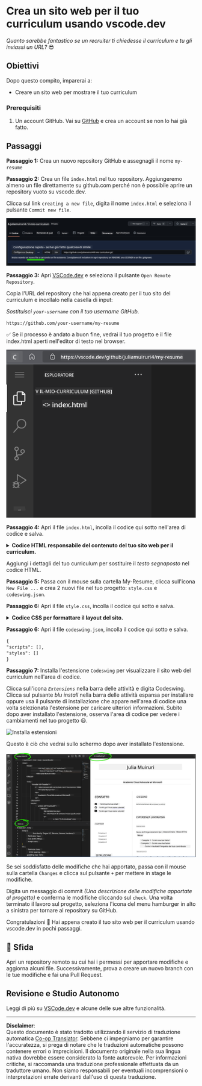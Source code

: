 <!--
CO_OP_TRANSLATOR_METADATA:
{
  "original_hash": "bd3aa6d2b879c30ea496c43aec1c49ed",
  "translation_date": "2025-08-29T00:13:21+00:00",
  "source_file": "8-code-editor/1-using-a-code-editor/assignment.md",
  "language_code": "it"
}
-->
# Crea un sito web per il tuo curriculum usando vscode.dev

_Quanto sarebbe fantastico se un recruiter ti chiedesse il curriculum e tu gli inviassi un URL?_ 😎

<!----
TODO: aggiungere un'immagine opzionale
![Usare un editor di codice](../../../../translated_images/webdev101-vscode-dev.f53c14e8dad231ea09d9e07a2db4a01551d2dc6cdf21225038389e11156af023.it.png)
> Sketchnote di [Nome Autore](https://example.com)
---->

<!---
## Quiz Pre-Lettura
[Quiz pre-lettura](https://ff-quizzes.netlify.app/web/quiz/3)
---->

## Obiettivi

Dopo questo compito, imparerai a:

- Creare un sito web per mostrare il tuo curriculum

### Prerequisiti

1. Un account GitHub. Vai su [GitHub](https://github.com/) e crea un account se non lo hai già fatto.

## Passaggi

**Passaggio 1:** Crea un nuovo repository GitHub e assegnagli il nome `my-resume`

**Passaggio 2:** Crea un file `index.html` nel tuo repository. Aggiungeremo almeno un file direttamente su github.com perché non è possibile aprire un repository vuoto su vscode.dev.

Clicca sul link `creating a new file`, digita il nome `index.html` e seleziona il pulsante `Commit new file`.

![Crea un nuovo file su github.com](../../../../translated_images/new-file-github.com.c886796d800e8056561829a181be1382c5303da9d902d8b2dd82b68a4806e21f.it.png)

**Passaggio 3:** Apri [VSCode.dev](https://vscode.dev) e seleziona il pulsante `Open Remote Repository`.

Copia l'URL del repository che hai appena creato per il tuo sito del curriculum e incollalo nella casella di input:

_Sostituisci `your-username` con il tuo username GitHub._

```
https://github.com/your-username/my-resume
```

✅ Se il processo è andato a buon fine, vedrai il tuo progetto e il file index.html aperti nell'editor di testo nel browser.

![Crea un nuovo file](../../../../translated_images/project-on-vscode.dev.e79815a9a95ee7feac72ebe5c941c91279716be37c575dbdbf2f43bea2c7d8b6.it.png)

**Passaggio 4:** Apri il file `index.html`, incolla il codice qui sotto nell'area di codice e salva.

<details>
    <summary><b>Codice HTML responsabile del contenuto del tuo sito web per il curriculum.</b></summary>
    
        <html>

            <head>
                <link href="style.css" rel="stylesheet">
                <link rel="stylesheet" href="https://cdnjs.cloudflare.com/ajax/libs/font-awesome/5.15.4/css/all.min.css">
                <title>Il tuo nome qui!</title>
            </head>
            <body>
                <header id="header">
                    <!-- intestazione del curriculum con il tuo nome e titolo -->
                    <h1>Il tuo nome qui!</h1>
                    <hr>
                    Il tuo ruolo!
                    <hr>
                </header>
                <main>
                    <article id="mainLeft">
                        <section>
                            <h2>CONTATTI</h2>
                            <!-- informazioni di contatto inclusi i social media -->
                            <p>
                                <i class="fa fa-envelope" aria-hidden="true"></i>
                                <a href="mailto:username@domain.top-level domain">Scrivi qui la tua email</a>
                            </p>
                            <p>
                                <i class="fab fa-github" aria-hidden="true"></i>
                                <a href="github.com/yourGitHubUsername">Scrivi qui il tuo username!</a>
                            </p>
                            <p>
                                <i class="fab fa-linkedin" aria-hidden="true"></i>
                                <a href="linkedin.com/yourLinkedInUsername">Scrivi qui il tuo username!</a>
                            </p>
                        </section>
                        <section>
                            <h2>COMPETENZE</h2>
                            <!-- le tue competenze -->
                            <ul>
                                <li>Competenza 1!</li>
                                <li>Competenza 2!</li>
                                <li>Competenza 3!</li>
                                <li>Competenza 4!</li>
                            </ul>
                        </section>
                        <section>
                            <h2>ISTRUZIONE</h2>
                            <!-- la tua istruzione -->
                            <h3>Scrivi qui il tuo corso!</h3>
                            <p>
                                Scrivi qui la tua istituzione!
                            </p>
                            <p>
                                Data di inizio - Data di fine
                            </p>
                        </section>            
                    </article>
                    <article id="mainRight">
                        <section>
                            <h2>CHI SONO</h2>
                            <!-- informazioni su di te -->
                            <p>Scrivi una breve descrizione su di te!</p>
                        </section>
                        <section>
                            <h2>ESPERIENZA LAVORATIVA</h2>
                            <!-- la tua esperienza lavorativa -->
                            <h3>Titolo del lavoro</h3>
                            <p>
                                Nome dell'organizzazione | Mese di inizio – Mese di fine
                            </p>
                            <ul>
                                    <li>Attività 1 - Scrivi cosa hai fatto!</li>
                                    <li>Attività 2 - Scrivi cosa hai fatto!</li>
                                    <li>Scrivi i risultati/impatti del tuo contributo</li>
                                    
                            </ul>
                            <h3>Titolo del lavoro 2</h3>
                            <p>
                                Nome dell'organizzazione | Mese di inizio – Mese di fine
                            </p>
                            <ul>
                                    <li>Attività 1 - Scrivi cosa hai fatto!</li>
                                    <li>Attività 2 - Scrivi cosa hai fatto!</li>
                                    <li>Scrivi i risultati/impatti del tuo contributo</li>
                                    
                            </ul>
                        </section>
                    </article>
                </main>
            </body>
        </html>
</details>

Aggiungi i dettagli del tuo curriculum per sostituire il _testo segnaposto_ nel codice HTML.

**Passaggio 5:** Passa con il mouse sulla cartella My-Resume, clicca sull'icona `New File ...` e crea 2 nuovi file nel tuo progetto: `style.css` e `codeswing.json`.

**Passaggio 6:** Apri il file `style.css`, incolla il codice qui sotto e salva.

<details>
        <summary><b>Codice CSS per formattare il layout del sito.</b></summary>
            
            body {
                font-family: 'Segoe UI', Tahoma, Geneva, Verdana, sans-serif;
                font-size: 16px;
                max-width: 960px;
                margin: auto;
            }
            h1 {
                font-size: 3em;
                letter-spacing: .6em;
                padding-top: 1em;
                padding-bottom: 1em;
            }

            h2 {
                font-size: 1.5em;
                padding-bottom: 1em;
            }

            h3 {
                font-size: 1em;
                padding-bottom: 1em;
            }
            main { 
                display: grid;
                grid-template-columns: 40% 60%;
                margin-top: 3em;
            }
            header {
                text-align: center;
                margin: auto 2em;
            }

            section {
                margin: auto 1em 4em 2em;
            }

            i {
                margin-right: .5em;
            }

            p {
                margin: .2em auto
            }

            hr {
                border: none;
                background-color: lightgray;
                height: 1px;
            }

            h1, h2, h3 {
                font-weight: 100;
                margin-bottom: 0;
            }
            #mainLeft {
                border-right: 1px solid lightgray;
            }
            
</details>

**Passaggio 6:** Apri il file `codeswing.json`, incolla il codice qui sotto e salva.

    {
    "scripts": [],
    "styles": []
    }

**Passaggio 7:** Installa l'estensione `Codeswing` per visualizzare il sito web del curriculum nell'area di codice.

Clicca sull'icona _`Extensions`_ nella barra delle attività e digita Codeswing. Clicca sul pulsante _blu install_ nella barra delle attività espansa per installare oppure usa il pulsante di installazione che appare nell'area di codice una volta selezionata l'estensione per caricare ulteriori informazioni. Subito dopo aver installato l'estensione, osserva l'area di codice per vedere i cambiamenti nel tuo progetto 😃.

![Installa estensioni](../../../../8-code-editor/images/install-extension.gif)

Questo è ciò che vedrai sullo schermo dopo aver installato l'estensione.

![Estensione Codeswing in azione](../../../../translated_images/after-codeswing-extension-pb.0ebddddcf73b550994947a9084e35e2836c713ae13839d49628e3c764c1cfe83.it.png)

Se sei soddisfatto delle modifiche che hai apportato, passa con il mouse sulla cartella `Changes` e clicca sul pulsante `+` per mettere in stage le modifiche.

Digita un messaggio di commit _(Una descrizione delle modifiche apportate al progetto)_ e conferma le modifiche cliccando sul `check`. Una volta terminato il lavoro sul progetto, seleziona l'icona del menu hamburger in alto a sinistra per tornare al repository su GitHub.

Congratulazioni 🎉 Hai appena creato il tuo sito web per il curriculum usando vscode.dev in pochi passaggi.

## 🚀 Sfida

Apri un repository remoto su cui hai i permessi per apportare modifiche e aggiorna alcuni file. Successivamente, prova a creare un nuovo branch con le tue modifiche e fai una Pull Request.

<!----
## Quiz Post-Lettura
[Quiz post-lettura](https://ff-quizzes.netlify.app/web/quiz/4)
---->

## Revisione e Studio Autonomo

Leggi di più su [VSCode.dev](https://code.visualstudio.com/docs/editor/vscode-web?WT.mc_id=academic-0000-alfredodeza) e alcune delle sue altre funzionalità.

---

**Disclaimer**:  
Questo documento è stato tradotto utilizzando il servizio di traduzione automatica [Co-op Translator](https://github.com/Azure/co-op-translator). Sebbene ci impegniamo per garantire l'accuratezza, si prega di notare che le traduzioni automatiche possono contenere errori o imprecisioni. Il documento originale nella sua lingua nativa dovrebbe essere considerato la fonte autorevole. Per informazioni critiche, si raccomanda una traduzione professionale effettuata da un traduttore umano. Non siamo responsabili per eventuali incomprensioni o interpretazioni errate derivanti dall'uso di questa traduzione.